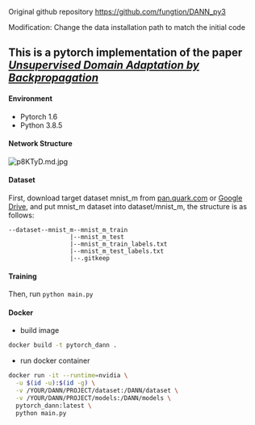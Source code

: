 Original github repository https://github.com/fungtion/DANN_py3

Modification: Change the  data installation path to match the initial code

## This is a pytorch implementation of the paper *[Unsupervised Domain Adaptation by Backpropagation](http://sites.skoltech.ru/compvision/projects/grl/)*


#### Environment
- Pytorch 1.6
- Python 3.8.5

#### Network Structure


![p8KTyD.md.jpg](https://s1.ax1x.com/2018/01/12/p8KTyD.md.jpg)

#### Dataset

First, download target dataset mnist_m from [pan.quark.com](https://pan.quark.cn/s/f4002a4fadbc) or [Google Drive](https://drive.google.com/open?id=0B_tExHiYS-0veklUZHFYT19KYjg), and put mnist_m dataset into dataset/mnist_m, the structure is as follows:

```
--dataset--mnist_m--mnist_m_train
                 |--mnist_m_test
                 |--mnist_m_train_labels.txt
                 |--mnist_m_test_labels.txt
                 |--.gitkeep

```

#### Training

Then, run `python main.py`


#### Docker

- build image

```bash
docker build -t pytorch_dann .
```

- run docker container

```bash
docker run -it --runtime=nvidia \
  -u $(id -u):$(id -g) \
  -v /YOUR/DANN/PROJECT/dataset:/DANN/dataset \
  -v /YOUR/DANN/PROJECT/models:/DANN/models \
  pytorch_dann:latest \
  python main.py

```

